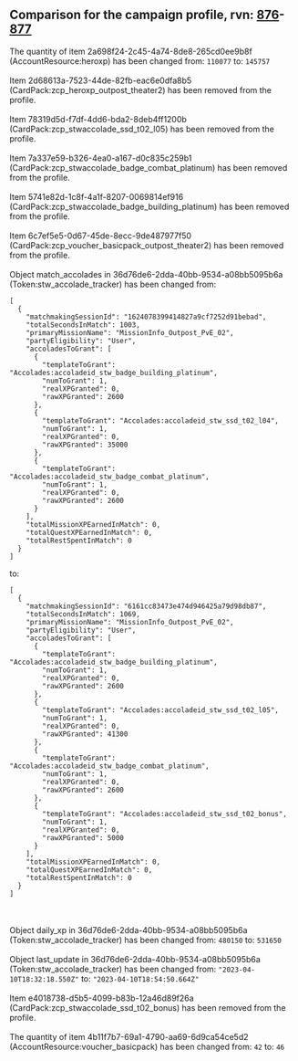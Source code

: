 ## Comparison for the campaign profile, rvn: [876](https://github.com/PRO100KatYT/FortniteProfileRevisions/tree/main/profiles/campaign/876%20campaign.json)-[877](https://github.com/PRO100KatYT/FortniteProfileRevisions/tree/main/profiles/campaign/877%20campaign.json)

The quantity of item 2a698f24-2c45-4a74-8de8-265cd0ee9b8f (AccountResource:heroxp) has been changed from: `110077` to: `145757`
<br><br>
Item 2d68613a-7523-44de-82fb-eac6e0dfa8b5 (CardPack:zcp_heroxp_outpost_theater2) has been removed from the profile.
<br><br>
Item 78319d5d-f7df-4dd6-bda2-8deb4ff1200b (CardPack:zcp_stwaccolade_ssd_t02_l05) has been removed from the profile.
<br><br>
Item 7a337e59-b326-4ea0-a167-d0c835c259b1 (CardPack:zcp_stwaccolade_badge_combat_platinum) has been removed from the profile.
<br><br>
Item 5741e82d-1c8f-4a1f-8207-0069814ef916 (CardPack:zcp_stwaccolade_badge_building_platinum) has been removed from the profile.
<br><br>
Item 6c7ef5e5-0d67-45de-8ecc-9de487977f50 (CardPack:zcp_voucher_basicpack_outpost_theater2) has been removed from the profile.
<br><br>
Object match_accolades in 36d76de6-2dda-40bb-9534-a08bb5095b6a (Token:stw_accolade_tracker) has been changed from:

```
[
  {
    "matchmakingSessionId": "1624078399414827a9cf7252d91bebad",
    "totalSecondsInMatch": 1003,
    "primaryMissionName": "MissionInfo_Outpost_PvE_02",
    "partyEligibility": "User",
    "accoladesToGrant": [
      {
        "templateToGrant": "Accolades:accoladeid_stw_badge_building_platinum",
        "numToGrant": 1,
        "realXPGranted": 0,
        "rawXPGranted": 2600
      },
      {
        "templateToGrant": "Accolades:accoladeid_stw_ssd_t02_l04",
        "numToGrant": 1,
        "realXPGranted": 0,
        "rawXPGranted": 35000
      },
      {
        "templateToGrant": "Accolades:accoladeid_stw_badge_combat_platinum",
        "numToGrant": 1,
        "realXPGranted": 0,
        "rawXPGranted": 2600
      }
    ],
    "totalMissionXPEarnedInMatch": 0,
    "totalQuestXPEarnedInMatch": 0,
    "totalRestSpentInMatch": 0
  }
]
```

to:

```
[
  {
    "matchmakingSessionId": "6161cc83473e474d946425a79d98db87",
    "totalSecondsInMatch": 1069,
    "primaryMissionName": "MissionInfo_Outpost_PvE_02",
    "partyEligibility": "User",
    "accoladesToGrant": [
      {
        "templateToGrant": "Accolades:accoladeid_stw_badge_building_platinum",
        "numToGrant": 1,
        "realXPGranted": 0,
        "rawXPGranted": 2600
      },
      {
        "templateToGrant": "Accolades:accoladeid_stw_ssd_t02_l05",
        "numToGrant": 1,
        "realXPGranted": 0,
        "rawXPGranted": 41300
      },
      {
        "templateToGrant": "Accolades:accoladeid_stw_badge_combat_platinum",
        "numToGrant": 1,
        "realXPGranted": 0,
        "rawXPGranted": 2600
      },
      {
        "templateToGrant": "Accolades:accoladeid_stw_ssd_t02_bonus",
        "numToGrant": 1,
        "realXPGranted": 0,
        "rawXPGranted": 5000
      }
    ],
    "totalMissionXPEarnedInMatch": 0,
    "totalQuestXPEarnedInMatch": 0,
    "totalRestSpentInMatch": 0
  }
]
```

<br><br>
Object daily_xp in 36d76de6-2dda-40bb-9534-a08bb5095b6a (Token:stw_accolade_tracker) has been changed from: `480150` to: `531650`
<br><br>
Object last_update in 36d76de6-2dda-40bb-9534-a08bb5095b6a (Token:stw_accolade_tracker) has been changed from: `"2023-04-10T18:32:18.550Z"` to: `"2023-04-10T18:54:50.664Z"`
<br><br>
Item e4018738-d5b5-4099-b83b-12a46d89f26a (CardPack:zcp_stwaccolade_ssd_t02_bonus) has been removed from the profile.
<br><br>
The quantity of item 4b11f7b7-69a1-4790-aa69-6d9ca54ce5d2 (AccountResource:voucher_basicpack) has been changed from: `42` to: `46`
<br><br>
